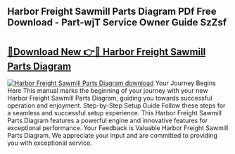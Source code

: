 ## Harbor Freight Sawmill Parts Diagram PDf Free Download - Part-wjT Service Owner Guide SzZsf

# <h2><a href="http://dfsti1e.blite.top/?on=Harbor+Freight+Sawmill+Parts+Diagram">🔗Download New 👉🔴 Harbor Freight Sawmill Parts Diagram</a></h2>

[![Harbor Freight Sawmill Parts Diagram download](https://i.imgur.com/lujVjoI.png)](http://dfsti1e.blite.top/?on=Harbor+Freight+Sawmill+Parts+Diagram)
Your Journey Begins Here This manual marks the beginning of your journey with your new Harbor Freight Sawmill Parts Diagram, guiding you towards successful operation and enjoyment. Step-by-Step Setup Guide Follow these steps for a seamless and successful setup experience. This Harbor Freight Sawmill Parts Diagram features a powerful engine and innovative features for exceptional performance. Your Feedback is Valuable Harbor Freight Sawmill Parts Diagram. We appreciate your input and are committed to providing you with exceptional service.
